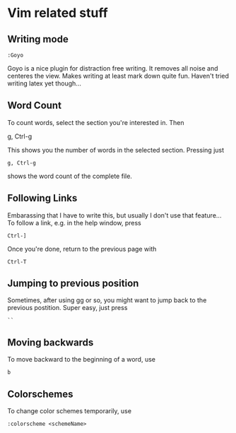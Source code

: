 # Vim related stuff

## Writing mode

    :Goyo

Goyo is a nice plugin for distraction free writing. It removes all noise and 
centeres the view. Makes writing at least mark down quite fun. Haven't tried 
writing latex yet though...

## Word Count

To count words, select the section you're interested in. Then

   g, Ctrl-g

This shows you the number of words in the selected section. Pressing just

    g, Ctrl-g

shows the word count of the complete file.


## Following Links

Embarassing that I have to write this, but usually I don't use that feature...
To follow a link, e.g. in the help window, press

    Ctrl-]

Once you're done, return to the previous page with

    Ctrl-T
    
## Jumping to previous position

Sometimes, after using gg or so, you might want to jump back to the previous
postition. Super easy, just press

    ``
    
## Moving backwards

To move backward to the beginning of a word, use

    b
    

## Colorschemes

To change color schemes temporarily, use

    :colorscheme <schemeName>

